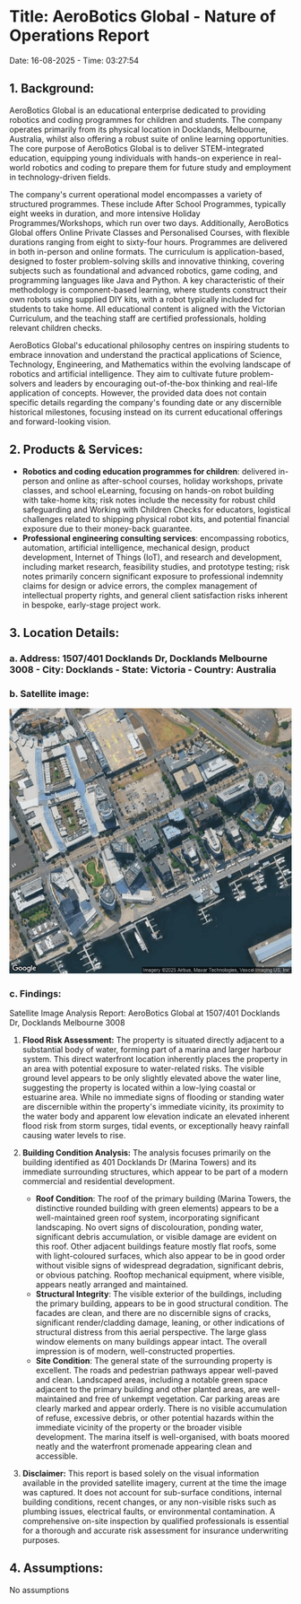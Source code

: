 # Title: AeroBotics Global - Nature of Operations Report
Date: 16-08-2025 - Time: 03:27:54

## 1. Background:
AeroBotics Global is an educational enterprise dedicated to providing robotics and coding programmes for children and students. The company operates primarily from its physical location in Docklands, Melbourne, Australia, whilst also offering a robust suite of online learning opportunities. The core purpose of AeroBotics Global is to deliver STEM-integrated education, equipping young individuals with hands-on experience in real-world robotics and coding to prepare them for future study and employment in technology-driven fields.

The company's current operational model encompasses a variety of structured programmes. These include After School Programmes, typically eight weeks in duration, and more intensive Holiday Programmes/Workshops, which run over two days. Additionally, AeroBotics Global offers Online Private Classes and Personalised Courses, with flexible durations ranging from eight to sixty-four hours. Programmes are delivered in both in-person and online formats. The curriculum is application-based, designed to foster problem-solving skills and innovative thinking, covering subjects such as foundational and advanced robotics, game coding, and programming languages like Java and Python. A key characteristic of their methodology is component-based learning, where students construct their own robots using supplied DIY kits, with a robot typically included for students to take home. All educational content is aligned with the Victorian Curriculum, and the teaching staff are certified professionals, holding relevant children checks.

AeroBotics Global's educational philosophy centres on inspiring students to embrace innovation and understand the practical applications of Science, Technology, Engineering, and Mathematics within the evolving landscape of robotics and artificial intelligence. They aim to cultivate future problem-solvers and leaders by encouraging out-of-the-box thinking and real-life application of concepts. However, the provided data does not contain specific details regarding the company's founding date or any discernible historical milestones, focusing instead on its current educational offerings and forward-looking vision.

## 2. Products & Services:
* **Robotics and coding education programmes for children**: delivered in-person and online as after-school courses, holiday workshops, private classes, and school eLearning, focusing on hands-on robot building with take-home kits; risk notes include the necessity for robust child safeguarding and Working with Children Checks for educators, logistical challenges related to shipping physical robot kits, and potential financial exposure due to their money-back guarantee.
* **Professional engineering consulting services**: encompassing robotics, automation, artificial intelligence, mechanical design, product development, Internet of Things (IoT), and research and development, including market research, feasibility studies, and prototype testing; risk notes primarily concern significant exposure to professional indemnity claims for design or advice errors, the complex management of intellectual property rights, and general client satisfaction risks inherent in bespoke, early-stage project work.

## 3. Location Details: 
### a. Address: 1507/401 Docklands Dr, Docklands Melbourne 3008 - City: Docklands - State: Victoria - Country: Australia
### b. Satellite image:
![Satellite Image](satellite_images\aerobotics_global_satellite.png)
### c. Findings: 
Satellite Image Analysis Report: AeroBotics Global at 1507/401 Docklands Dr, Docklands Melbourne 3008

1.  **Flood Risk Assessment:**
    The property is situated directly adjacent to a substantial body of water, forming part of a marina and larger harbour system. This direct waterfront location inherently places the property in an area with potential exposure to water-related risks. The visible ground level appears to be only slightly elevated above the water line, suggesting the property is located within a low-lying coastal or estuarine area. While no immediate signs of flooding or standing water are discernible within the property's immediate vicinity, its proximity to the water body and apparent low elevation indicate an elevated inherent flood risk from storm surges, tidal events, or exceptionally heavy rainfall causing water levels to rise.

2.  **Building Condition Analysis:**
    The analysis focuses primarily on the building identified as 401 Docklands Dr (Marina Towers) and its immediate surrounding structures, which appear to be part of a modern commercial and residential development.

    *   **Roof Condition**: The roof of the primary building (Marina Towers, the distinctive rounded building with green elements) appears to be a well-maintained green roof system, incorporating significant landscaping. No overt signs of discolouration, ponding water, significant debris accumulation, or visible damage are evident on this roof. Other adjacent buildings feature mostly flat roofs, some with light-coloured surfaces, which also appear to be in good order without visible signs of widespread degradation, significant debris, or obvious patching. Rooftop mechanical equipment, where visible, appears neatly arranged and maintained.
    *   **Structural Integrity**: The visible exterior of the buildings, including the primary building, appears to be in good structural condition. The facades are clean, and there are no discernible signs of cracks, significant render/cladding damage, leaning, or other indications of structural distress from this aerial perspective. The large glass window elements on many buildings appear intact. The overall impression is of modern, well-constructed properties.
    *   **Site Condition**: The general state of the surrounding property is excellent. The roads and pedestrian pathways appear well-paved and clean. Landscaped areas, including a notable green space adjacent to the primary building and other planted areas, are well-maintained and free of unkempt vegetation. Car parking areas are clearly marked and appear orderly. There is no visible accumulation of refuse, excessive debris, or other potential hazards within the immediate vicinity of the property or the broader visible development. The marina itself is well-organised, with boats moored neatly and the waterfront promenade appearing clean and accessible.

3.  **Disclaimer:**
    This report is based solely on the visual information available in the provided satellite imagery, current at the time the image was captured. It does not account for sub-surface conditions, internal building conditions, recent changes, or any non-visible risks such as plumbing issues, electrical faults, or environmental contamination. A comprehensive on-site inspection by qualified professionals is essential for a thorough and accurate risk assessment for insurance underwriting purposes.
## 4. Assumptions:
No assumptions